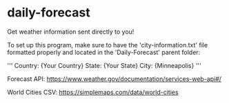 # daily-forecast
Get weather information sent directly to you!

To set up this program, make sure to have the 'city-information.txt' file formatted properly and located in the 'Daily-Forecast' parent folder:

'''
Country: {Your Country}
State: {Your State}
City: {Minneapolis}
'''

Forecast API:
https://www.weather.gov/documentation/services-web-api#/

World Cities CSV:
https://simplemaps.com/data/world-cities
